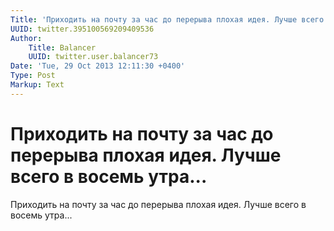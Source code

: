 ```yaml
---
Title: 'Приходить на почту за час до перерыва плохая идея. Лучше всего в восемь утра...'
UUID: twitter.395100569209409536
Author:
    Title: Balancer
    UUID: twitter.user.balancer73
Date: 'Tue, 29 Oct 2013 12:11:30 +0400'
Type: Post
Markup: Text
---
```


# Приходить на почту за час до перерыва плохая идея. Лучше всего в восемь утра...

Приходить на почту за час до перерыва плохая идея. Лучше
всего в восемь утра...